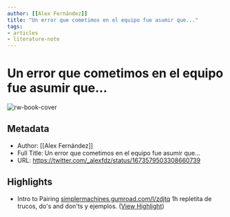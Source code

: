 ```yaml
---
author: [[Alex Fernández]]
title: "Un error que cometimos en el equipo fue asumir que..."
tags: 
- articles
- literature-note
---
```

# Un error que cometimos en el equipo fue asumir que...

![rw-book-cover](https://pbs.twimg.com/profile_images/1618889703784054785/aFnJae58_normal.jpg)

## Metadata
- Author: [[Alex Fernández]]
- Full Title: Un error que cometimos en el equipo fue asumir que...
- URL: https://twitter.com/_alexfdz/status/1673579503308660739

## Highlights
- Intro to Pairing
  [simplermachines.gumroad.com/l/zdjtq](https://simplermachines.gumroad.com/l/zdjtq)
  1h repletita de trucos, do's and don'ts y ejemplos. ([View Highlight](https://read.readwise.io/read/01h41rfzchah3n839esapnm4ar))
